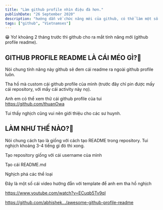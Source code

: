 ```yaml
---
title: "Làm github profile nhìn điệu đà hơn."
publishDate: "26 September 2020"
description: "hướng dẫn về chức năng mới của github, có thể làm một số thứ hay ho"
tags: ["github", "Vietnamses"]
---
```


😁 Yo! khoảng 2 tháng trước thì github cho ra mắt tính năng mới (github profile
readme).

## GITHUB PROFILE README LÀ CÁI MÉO GÌ?🤔

Nói chung tính năng này github sẽ đem cái readme ra ngoài github profile luôn.

Tha hồ mà custom cái github profile của mình (trước đây chỉ pin được mấy cái
repository, với mấy cái activity này nọ).

Anh em có thể xem thử cái github profile của tui
https://github.com/thuanOwa

Tui thấy nghịch cũng vui nên giới thiệu cho các sư huynh.

## LÀM NHƯ THẾ NÀO?🧐

Nói chung cách tạo là giống với cách tạo README trong repository. Tui nghịch
khoảng 3-4 tiếng gì đó thì xong.

Tạo repository giống với cái username của mình

Tạo cái README.md

Nghịch phá các thể loại

Đây là một số cái video hướng đẫn với template để anh em tha hồ nghịch

https://www.youtube.com/watch?v=ECuqb5Tv9qI

https://github.com/abhishek.../awesome-github-profile-readme
